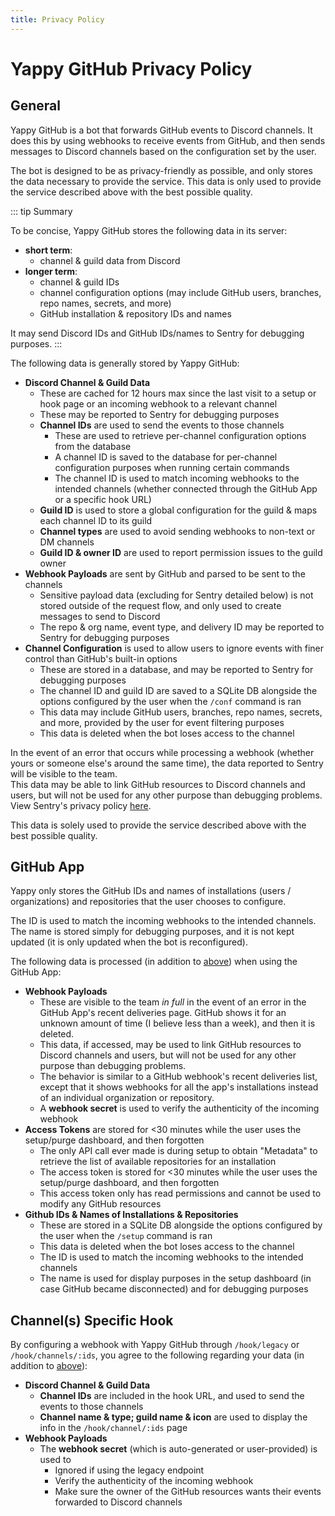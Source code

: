 ```yaml
---
title: Privacy Policy
---
```


# Yappy GitHub Privacy Policy

## General

Yappy GitHub is a bot that forwards GitHub events to Discord channels. It does this by using webhooks to receive events from GitHub, and then sends messages to Discord channels based on the configuration set by the user.

The bot is designed to be as privacy-friendly as possible, and only stores the data necessary to provide the service. This data is only used to provide the service described above with the best possible quality.

::: tip Summary

To be concise, Yappy GitHub stores the following data in its server:

* **short term**:
  * channel & guild data from Discord
* **longer term**:
  * channel & guild IDs
  * channel configuration options (may include GitHub users, branches, repo names, secrets, and more)
  * GitHub installation & repository IDs and names

It may send Discord IDs and GitHub IDs/names to Sentry for debugging purposes.
:::

The following data is generally stored by Yappy GitHub:

* **Discord Channel & Guild Data**
  * These are cached for 12 hours max since the last visit to a setup or hook page or an incoming webhook to a relevant channel
  * These may be reported to Sentry for debugging purposes
  * **Channel IDs** are used to send the events to those channels
    * These are used to retrieve per-channel configuration options from the database
    * A channel ID is saved to the database for per-channel configuration purposes when running certain commands
    * The channel ID is used to match incoming webhooks to the intended channels (whether connected through the GitHub App or a specific hook URL)
  * **Guild ID** is used to store a global configuration for the guild & maps each channel ID to its guild
  * **Channel types** are used to avoid sending webhooks to non-text or DM channels
  * **Guild ID & owner ID** are used to report permission issues to the guild owner
* **Webhook Payloads** are sent by GitHub and parsed to be sent to the channels
  * Sensitive payload data (excluding for Sentry detailed below) is not stored outside of the request flow, and only used to create messages to send to Discord
  * The repo & org name, event type, and delivery ID may be reported to Sentry for debugging purposes
* **Channel Configuration** is used to allow users to ignore events with finer control than GitHub's built-in options
  * These are stored in a database, and may be reported to Sentry for debugging purposes
  * The channel ID and guild ID are saved to a SQLite DB alongside the options configured by the user when the `/conf` command is ran
  * This data may include GitHub users, branches, repo names, secrets, and more, provided by the user for event filtering purposes
  * This data is deleted when the bot loses access to the channel

In the event of an error that occurs while processing a webhook (whether yours or someone else's around the same time), the data reported to Sentry will be visible to the team.  
This data may be able to link GitHub resources to Discord channels and users, but will not be used for any other purpose than debugging problems. View Sentry's privacy policy [here](https://sentry.io/privacy/).

This data is solely used to provide the service described above with the best possible quality.

## GitHub App

Yappy only stores the GitHub IDs and names of installations (users / organizations) and repositories that the user chooses to configure.

The ID is used to match the incoming webhooks to the intended channels. The name is stored simply for debugging purposes, and it is not kept updated (it is only updated when the bot is reconfigured).

The following data is processed (in addition to [above](#general)) when using the GitHub App:

* **Webhook Payloads**
  * These are visible to the team _in full_ in the event of an error in the GitHub App's recent deliveries page. GitHub shows it for an unknown amount of time (I believe less than a week), and then it is deleted.
  * This data, if accessed, may be used to link GitHub resources to Discord channels and users, but will not be used for any other purpose than debugging problems.
  * The behavior is similar to a GitHub webhook's recent deliveries list, except that it shows webhooks for all the app's installations instead of an individual organization or repository.
  * A **webhook secret** is used to verify the authenticity of the incoming webhook
* **Access Tokens** are stored for <30 minutes while the user uses the setup/purge dashboard, and then forgotten
  * The only API call ever made is during setup to obtain "Metadata" to retrieve the list of available repositories for an installation
  * The access token is stored for <30 minutes while the user uses the setup/purge dashboard, and then forgotten
  * This access token only has read permissions and cannot be used to modify any GitHub resources
* **Github IDs & Names of Installations & Repositories**
  * These are stored in a SQLite DB alongside the options configured by the user when the `/setup` command is ran
  * This data is deleted when the bot loses access to the channel
  * The ID is used to match the incoming webhooks to the intended channels
  * The name is used for display purposes in the setup dashboard (in case GitHub became disconnected) and for debugging purposes

## Channel(s) Specific Hook

By configuring a webhook with Yappy GitHub through `/hook/legacy` or `/hook/channels/:ids`, you agree to the following regarding your data (in addition to [above](#general)):

* **Discord Channel & Guild Data**
  * **Channel IDs** are included in the hook URL, and used to send the events to those channels
  * **Channel name & type; guild name & icon** are used to display the info in the `/hook/channel/:ids` page
* **Webhook Payloads**
  * The **webhook secret** (which is auto-generated or user-provided) is used to
    * Ignored if using the legacy endpoint
    * Verify the authenticity of the incoming webhook
    * Make sure the owner of the GitHub resources wants their events forwarded to Discord channels
